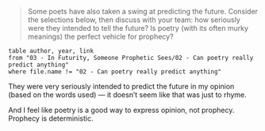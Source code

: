 > Some poets have also taken a swing at predicting the future. Consider the selections below, then discuss with your team: how seriously were they intended to tell the future? Is poetry (with its often murky meanings) the perfect vehicle for prophecy?

```dataview
table author, year, link
from "03 - In Futurity, Someone Prophetic Sees/02 - Can poetry really predict anything"
where file.name != "02 - Can poetry really predict anything"
```

They were very seriously intended to predict the future in my opinion (based on the words used) — it doesn’t seem like that was just to rhyme.

And I feel like poetry is a good way to express opinion, not prophecy. Prophecy is deterministic.
